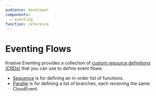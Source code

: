 ```yaml
---
audience: developer
components:
  - eventing
function: reference
---
```


# Eventing Flows

Knative Eventing provides a collection of [custom resource definitions (CRDs)](https://kubernetes.io/docs/concepts/extend-kubernetes/api-extension/custom-resources/) that you can use to define event flows:

* [Sequence](sequence/README.md) is for defining an in-order list of functions.
* [Parallel](parallel.md) is for defining a list of branches, each receiving the same CloudEvent.
